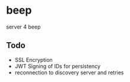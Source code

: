# beep

server 4 beep

## Todo

- SSL Encryption
- JWT Signing of IDs for persistency
- reconnection to discovery server and retries

